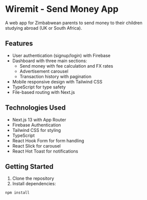 # Wiremit - Send Money App

A web app for Zimbabwean parents to send money to their children studying abroad (UK or South Africa).

## Features

- User authentication (signup/login) with Firebase
- Dashboard with three main sections:
  - Send money with fee calculation and FX rates
  - Advertisement carousel
  - Transaction history with pagination
- Mobile responsive design with Tailwind CSS
- TypeScript for type safety
- File-based routing with Next.js

## Technologies Used

- Next.js 13 with App Router
- Firebase Authentication
- Tailwind CSS for styling
- TypeScript
- React Hook Form for form handling
- React Slick for carousel
- React Hot Toast for notifications

## Getting Started

1. Clone the repository
2. Install dependencies:

```bash
npm install